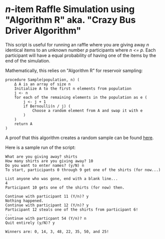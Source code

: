 # _n_-item Raffle Simulation using "Algorithm R" aka. "Crazy Bus Driver Algorithm"

This script is useful for running an raffle where you are giving away _n_
identical items to an unknown number _p_ participants where _n <= p_. Each participant will have a
equal probability of having one of the items by the end of the simulation.

Mathematically, this relies on "Algorithm R" for reservoir sampling:

    procedure Sample(population, n) (
        Δ A is an array of size n
        Initialize A to the first n elements from population
        j <- n
        for each of the remaining elements in the population as e (
            j <- j + 1
            if Bernoulli(n / j) (
                Choose a random element from A and swap it with e
            )
        )
        return A
    )

A proof that this algorithm creates a random sample can be found
[here](https://en.wikipedia.org/wiki/Reservoir_sampling#Algorithm_R).

Here is a sample run of the script:

    What are you giving away? shirts
    How many shirts are you giving away? 10
    Do you want to enter names? (y/N) n
    To start, participants 0 through 9 get one of the shirts (for now...)

    List anyone who was gone, end with a blank line...
    4
    Participant 10 gets one of the shirts (for now) then.

    Continue with participant 11 (Y/n)? y
    Nothing happened.
    Continue with participant 12 (Y/n)? y
    Participant 12 steals one of the shirts from participant 6!
    ...
    Continue with particpant 54 (Y/n)? n
    Quit entirely (y/N)? y
    
    Winners are: 0, 14, 3, 48, 22, 35, 50, and 25!
